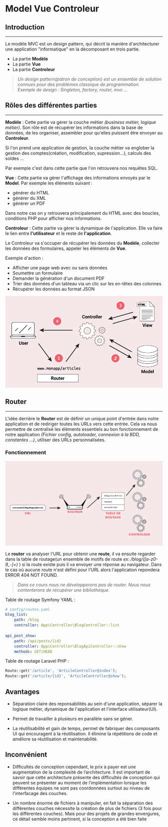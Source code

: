 # Model Vue Controleur

## Introduction
---
Le modèle MVC est un design pattern, qui décrit la manière d'architecturer une application "informatique" en la décomposant en trois partie.

- La partie **Modèle**
- La partie **Vue**
- La partie **Controleur**

> *Un design pattern(patron de conception) est un ensemble de solution connues pour des problèmes classique de programmation. <br> Exemple de design : Singleton, factory, router, mvc ...*

## Rôles des différentes parties
---

**Modèle** : Cette partie va gèrer la couche métier *(business métier, logique métier)*. Son rôle est de récupérer les informations dans la base de données, de les organiser, assembler pour qu'elles puissent être envoyer au **Controleur**. 

Si l'on prend une application de gestion, la couche métier va englober la gestion des comptes(création, modification, supression...), calculs des soldes ... 

Par exemple c'est dans cette partie que l'on retrouvera nos requêtes SQL.

**Vue** : Cette partie va gèrer l'affichage des informations envoyés par le **Model**. Par exemple les éléments suivant : 

- générer du HTML
- générer du XML
- générer un PDF

Dans notre cas on y retrouvera principalement du HTML avec des boucles, conditions PHP pour afficher nos informations. 

**Controleur** : Cette partie va gèrer la dynamique de l'application. Elle va faire le lien entre **l'utilisateur** et le reste de **l'application**.

Le Controleur va s'occuper de récupérer les données du **Modèle**, collecter les données des formulaires, appeler les éléments de **Vue**.


Exemple d'action :

- Afficher une page web avec ou sans données
- Soumettre un formulaire
- Demander la génération d'un document PDF
- Trier des données d'un tableau via un clic sur les en-têtes des colonnes
- Récupérer les données au format JSON

<p style="text-align: center"><img src="assets/MVC.png" witdh="150px"></p>

## Router
---

L'idée derrière le **Router** est de définir un unique point d'entrée dans notre application et de rediriger toutes les URLs vers cette entrée. Cela va nous permettre de centralisé les éléments essentiels au bon fonctionnement de notre application *(Fichier config, autoloader, connexion à la BDD, constantes ...)*, utiliser des URLs personnalisées. 

### Fonctionnement

<p style="text-align: center"><img src="assets/routeur.png" witdh="150px"></p>

Le **router** va analyser l'URL pour obtenir une **route**, il va ensuite regarder dans la table de routage(un ensemble de motifs de route *ex: /blog/([a-z0-9_-]+)* ) si la route existe puis il va envoyer une réponse au navigateur. Dans le cas où aucune route n'est défini pour l'URL alors l'application repondera ERROR 404 NOT FOUND.

> *Dans ce cours nous ne développerons pas de router. Nous nous contenterons de récupérer une bibliothèque.*

Table de routage Symfony YAML :

``` yaml
# config/routes.yaml
blog_list:
    path: /blog
    controller: App\Controller\BlogController::list

api_post_show:
    path: /api/posts/{id}
    controller: App\Controller\BlogApiController::show
    methods: GET|HEAD
```

Table de routage Laravel PHP :

```php
Route::get('/article', 'ArticleController@index');
Route::get('/article/{id}', 'ArticleController@show');
```

## Avantages 

* Séparation claire des reponsabilités au sein d'une application, séparer la logique métier, dynamique de l'application et l'interface utilisateur(UI).

* Permet de travailler à plusieurs en parallèle sans se géner. 

* La réutilisabilité et gain de temps, permet de fabriquer des composants UI qui encouragent à la réutilisation. Il élimine la répétitions de code et améliore sa réutilisation et maintenabilité.

## Inconvénient 

* Difficultés de conception cependant, le prix à payer est une augmentation de la complexité de l’architecture. Il est important de savoir que cette architecture présente des difficultés de conception qui peuvent se présenter au moment de l’implémentation lorsque les différentes équipes ne sont pas coordonnées surtout au niveau de l'interfacage des couches.

* Un nombre énorme de fichiers à manipuler, en fait la séparation des différentes couches nécessite la création de plus de fichiers (3 fois pour les différentes couches). Mais pour des projets de grandes envergures, ce détail semble moins pertinent, si la conception a été bien faite







